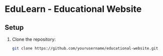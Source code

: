 # EduLearn - Educational Website

## Setup
1. Clone the repository:
   ```bash
   git clone https://github.com/yourusername/educational-website.git